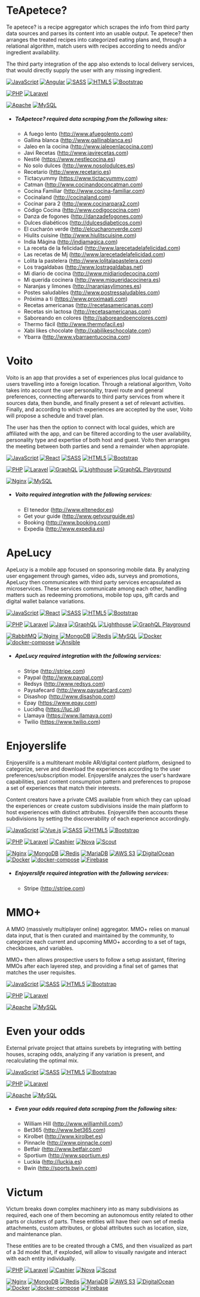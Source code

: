 # TeApetece?
 Te apetece? is a recipe aggregator which scrapes the info from third party data sources and parses its content into an usable output. Te apetece? then arranges the treated recipes into categorized eating plans and, through a relational algorithm, match users with recipes according to needs and/or ingredient availability.
 
  The third party integration of the app also extends to local delivery services, that would directly supply the user with any missing ingredient.
  
  [![JavaScript](https://img.shields.io/endpoint?url=https://raw.githubusercontent.com/d3riva/d3riva/master/badges/json/javascript.json)](https://www.javascript.com/)  [![Angular](https://img.shields.io/endpoint?url=https://raw.githubusercontent.com/d3riva/d3riva/master/badges/json/angular.json)](https://angular.io/) [![SASS](https://img.shields.io/endpoint?url=https://raw.githubusercontent.com/d3riva/d3riva/master/badges/json/sass.json)](https://sass-lang.com/) [![HTML5](https://img.shields.io/endpoint?url=https://raw.githubusercontent.com/d3riva/d3riva/master/badges/json/html5.json)](https://developer.mozilla.org/en-US/docs/Web/Guide/HTML/HTML5) [![Bootstrap](https://img.shields.io/endpoint?url=https://raw.githubusercontent.com/d3riva/d3riva/master/badges/json/bootstrap.json)](https://getbootstrap.com/)
  
 [![PHP](https://img.shields.io/endpoint?url=https://raw.githubusercontent.com/d3riva/d3riva/master/badges/json/php.json)](https://www.php.net/) [![Laravel](https://img.shields.io/endpoint?url=https://raw.githubusercontent.com/d3riva/d3riva/master/badges/json/laravel.json)](https://laravel.com/)

  [![Apache](https://img.shields.io/endpoint?url=https://raw.githubusercontent.com/d3riva/d3riva/master/badges/json/apache.json)](https://httpd.apache.org/) [![MySQL](https://img.shields.io/endpoint?url=https://raw.githubusercontent.com/d3riva/d3riva/master/badges/json/mysql.json)](https://www.mysql.com/)
  
  - ##### ***TeApetece?*** required data scraping from the following sites:
    - A fuego lento (http://www.afuegolento.com)
    - Gallina blanca (http://www.gallinablanca.es)
    - Jaleo en la cocina (http://www.jaleoenlacocina.com)
    - Javi Recetas (http://www.javirecetas.com)
    - Nestlé (https://www.nestlecocina.es)
    - No solo dulces (http://www.nosolodulces.es)
    - Recetario (http://www.recetario.es)
    - Tictacyummy (https://www.tictacyummy.com)
    - Catman (http://www.cocinandoconcatman.com)
    - Cocina Familiar (http://www.cocina-familiar.com)
    - Cocinaland (http://cocinaland.com)
    - Cocinar para 2 (http://www.cocinarpara2.com)
    - Código Cocina (http://www.codigococina.com)
    - Danza de fogones  (http://danzadefogones.com)
    - Dulces diabéticos (http://dulcesdiabeticos.com)
    - El cucharón verde (http://elcucharonverde.com)
    - Hiulits cuisine (http://www.hiulitscuisine.com)
    - India Mágina (http://indiamagica.com)
    - La receta de la felicidad (http://www.larecetadelafelicidad.com)
    - Las recetas de Mj (http://www.larecetadelafelicidad.com)
    - Lolita la pastelera (http://www.lolitalapastelera.com)
    - Los tragaldabas (http://www.lostragaldabas.net)
    - Mi diario de cocina (http://www.midiariodecocina.com)
    - Mi querida cocinera (http://www.miqueridacocinera.es)
    - Naranjas y limones (http://naranjasylimones.es)
    - Postes saludables (http://www.postressaludables.com)
    - Próxima a ti (https://www.proximaati.com)
    - Recetas americanas (http://recetasamericanas.com)
    - Recetas sin lactosa (http://recetasamericanas.com)
    - Saboreando en colores (http://saboreandoencolores.com)
    - Thermo fácil (http://www.thermofacil.es)
    - Xabi likes chocolate (http://xabilikeschocolate.com)
    - Ybarra (http://www.ybarraentucocina.com)
  

# Voito
Voito is an app that provides a set of experiences plus local guidance to users travelling into a foreign location. Through a relational algorithm, Voito takes into account the user personality, travel route and general preferences, connecting afterwards to third party services from where it sources data, then bundle, and finally present a set of relevant activities. Finally, and according to which experiences are accepted by the user, Voito will propose a schedule and travel plan.

The user has then the option to connect with local guides, which are affiliated with the app, and can be filtered according to the user availability, personality type and expertise of both host and guest. Voito then arranges the meeting between both parties and send a remainder when appropiate.

[![JavaScript](https://img.shields.io/endpoint?url=https://raw.githubusercontent.com/d3riva/d3riva/master/badges/json/javascript.json)](https://www.javascript.com/) [![React](https://img.shields.io/endpoint?url=https://raw.githubusercontent.com/d3riva/d3riva/master/badges/json/react.json)](https://reactjs.org/) [![SASS](https://img.shields.io/endpoint?url=https://raw.githubusercontent.com/d3riva/d3riva/master/badges/json/sass.json)](https://sass-lang.com/) [![HTML5](https://img.shields.io/endpoint?url=https://raw.githubusercontent.com/d3riva/d3riva/master/badges/json/html5.json)](https://developer.mozilla.org/en-US/docs/Web/Guide/HTML/HTML5) [![Bootstrap](https://img.shields.io/endpoint?url=https://raw.githubusercontent.com/d3riva/d3riva/master/badges/json/bootstrap.json)](https://getbootstrap.com/)
 
 [![PHP](https://img.shields.io/endpoint?url=https://raw.githubusercontent.com/d3riva/d3riva/master/badges/json/php.json)](https://www.php.net/) [![Laravel](https://img.shields.io/endpoint?url=https://raw.githubusercontent.com/d3riva/d3riva/master/badges/json/laravel.json)](https://laravel.com/) [![GraphQL](https://img.shields.io/endpoint?url=https://raw.githubusercontent.com/d3riva/d3riva/master/badges/json/graphql.json)](https://graphql.org/) [![Lighthouse](https://img.shields.io/endpoint?url=https://raw.githubusercontent.com/d3riva/d3riva/master/badges/json/lighthouse.json)](https://lighthouse-php.com/) [![GraphQL Playground](https://img.shields.io/endpoint?url=https://raw.githubusercontent.com/d3riva/d3riva/master/badges/json/graphql-playground.json)](https://github.com/graphql/graphql-playground)

[![Nginx](https://img.shields.io/endpoint?url=https://raw.githubusercontent.com/d3riva/d3riva/master/badges/json/nginx.json)](https://www.nginx.com/) [![MySQL](https://img.shields.io/endpoint?url=https://raw.githubusercontent.com/d3riva/d3riva/master/badges/json/mysql.json)](https://www.mysql.com/)

- ##### ***Voito*** required integration with the following services:
  - El tenedor (http://www.eltenedor.es)
  - Get your guide (http://www.getyourguide.es)
  - Booking (http://www.booking.com)
  - Expedia (http://www.expedia.es)

# ApeLucy
 ApeLucy is a mobile app focused on sponsoring mobile data. By analyzing user engagement through games, video ads, surveys and promotions, ApeLucy then communicates with third party services encapsulated as microservices. These services communicate among each other, handling matters such as redeeming promotions, mobile top ups, gift cards and digital wallet balance variations.
  
[![JavaScript](https://img.shields.io/endpoint?url=https://raw.githubusercontent.com/d3riva/d3riva/master/badges/json/javascript.json)](https://www.javascript.com/) [![React](https://img.shields.io/endpoint?url=https://raw.githubusercontent.com/d3riva/d3riva/master/badges/json/react.json)](https://reactjs.org/) [![SASS](https://img.shields.io/endpoint?url=https://raw.githubusercontent.com/d3riva/d3riva/master/badges/json/sass.json)](https://sass-lang.com/) [![HTML5](https://img.shields.io/endpoint?url=https://raw.githubusercontent.com/d3riva/d3riva/master/badges/json/html5.json)](https://developer.mozilla.org/en-US/docs/Web/Guide/HTML/HTML5) [![Bootstrap](https://img.shields.io/endpoint?url=https://raw.githubusercontent.com/d3riva/d3riva/master/badges/json/bootstrap.json)](https://getbootstrap.com/)

 [![PHP](https://img.shields.io/endpoint?url=https://raw.githubusercontent.com/d3riva/d3riva/master/badges/json/php.json)](https://www.php.net/) [![Laravel](https://img.shields.io/endpoint?url=https://raw.githubusercontent.com/d3riva/d3riva/master/badges/json/laravel.json)](https://laravel.com/) [![Java](https://img.shields.io/endpoint?url=https://raw.githubusercontent.com/d3riva/d3riva/master/badges/json/java.json)](https://www.java.com/) [![GraphQL](https://img.shields.io/endpoint?url=https://raw.githubusercontent.com/d3riva/d3riva/master/badges/json/graphql.json)](https://graphql.org/) [![Lighthouse](https://img.shields.io/endpoint?url=https://raw.githubusercontent.com/d3riva/d3riva/master/badges/json/lighthouse.json)](https://lighthouse-php.com/) [![GraphQL Playground](https://img.shields.io/endpoint?url=https://raw.githubusercontent.com/d3riva/d3riva/master/badges/json/graphql-playground.json)](https://github.com/graphql/graphql-playground)
 
 [![RabbitMQ](https://img.shields.io/endpoint?url=https://raw.githubusercontent.com/d3riva/d3riva/master/badges/json/rabbitmq.json)](https://www.rabbitmq.com/) [![Nginx](https://img.shields.io/endpoint?url=https://raw.githubusercontent.com/d3riva/d3riva/master/badges/json/nginx.json)](https://www.nginx.com/) [![MongoDB](https://img.shields.io/endpoint?url=https://raw.githubusercontent.com/d3riva/d3riva/master/badges/json/mongodb.json)](https://www.mongodb.com/what-is-mongodb) [![Redis](https://img.shields.io/endpoint?url=https://raw.githubusercontent.com/d3riva/d3riva/master/badges/json/redis.json)](https://redis.io/) [![MySQL](https://img.shields.io/endpoint?url=https://raw.githubusercontent.com/d3riva/d3riva/master/badges/json/mysql.json)](https://www.mysql.com/)
[![Docker](https://img.shields.io/endpoint?url=https://raw.githubusercontent.com/d3riva/d3riva/master/badges/json/docker.json)](https://www.docker.com/) [![docker-compose](https://img.shields.io/endpoint?url=https://raw.githubusercontent.com/d3riva/d3riva/master/badges/json/docker-compose.json)](https://github.com/docker/compose) [![Ansible](https://img.shields.io/endpoint?url=https://raw.githubusercontent.com/d3riva/d3riva/master/badges/json/ansible.json)](https://www.ansible.com/)

- ##### ***ApeLucy*** required integration with the following services:
    - Stripe (http://stripe.com)
    - Paypal (http://www.paypal.com)
    - Redsys (http://www.redsys.com)
    - Paysafecard (http://www.paysafecard.com)
    - Disashop (http://www.disashop.com)
    - Epay (https://www.epay.com)
    - Lucidhq (https://luc.id)
    - Llamaya (https://www.llamaya.com)
    - Twilio (https://www.twilio.com)

# Enjoyerslife
Enjoyerslife is a multitenant mobile AR/digital content platform, designed to categorize, serve and download the experiences according to the user preferences/subscription model. Enjoyerslife analyzes the user's hardware capabilities, past content consumption pattern and preferences to propose a set of experiences that match their interests.

Content creators have a private CMS available from which they can upload the experiences or create custom subdivisions inside the main platform to host experiences with distinct attributes. Enjoyerslife then accounts these subdivisions by setting the discoverability of each experience accordingly.

  [![JavaScript](https://img.shields.io/endpoint?url=https://raw.githubusercontent.com/d3riva/d3riva/master/badges/json/javascript.json)](https://www.javascript.com/) [![Vue.js](https://img.shields.io/endpoint?url=https://raw.githubusercontent.com/d3riva/d3riva/master/badges/json/vue.js.json)](https://vuejs.org/) [![SASS](https://img.shields.io/endpoint?url=https://raw.githubusercontent.com/d3riva/d3riva/master/badges/json/sass.json)](https://sass-lang.com/) [![HTML5](https://img.shields.io/endpoint?url=https://raw.githubusercontent.com/d3riva/d3riva/master/badges/json/html5.json)](https://developer.mozilla.org/en-US/docs/Web/Guide/HTML/HTML5)
  [![Bootstrap](https://img.shields.io/endpoint?url=https://raw.githubusercontent.com/d3riva/d3riva/master/badges/json/bootstrap.json)](https://getbootstrap.com/)
 
 [![PHP](https://img.shields.io/endpoint?url=https://raw.githubusercontent.com/d3riva/d3riva/master/badges/json/php.json)](https://www.php.net/) [![Laravel](https://img.shields.io/endpoint?url=https://raw.githubusercontent.com/d3riva/d3riva/master/badges/json/laravel.json)](https://laravel.com/) [![Cashier](https://img.shields.io/endpoint?url=https://raw.githubusercontent.com/d3riva/d3riva/master/badges/json/cashier.json)](https://laravel.com/docs/8.x/billing) [![Nova](https://img.shields.io/endpoint?url=https://raw.githubusercontent.com/d3riva/d3riva/master/badges/json/laravel-nova.json)](https://nova.laravel.com/) [![Scout](https://img.shields.io/endpoint?url=https://raw.githubusercontent.com/d3riva/d3riva/master/badges/json/scout.json)](https://laravel.com/docs/8.x/scout)
 
 [![Nginx](https://img.shields.io/endpoint?url=https://raw.githubusercontent.com/d3riva/d3riva/master/badges/json/nginx.json)](https://www.nginx.com/) [![MongoDB](https://img.shields.io/endpoint?url=https://raw.githubusercontent.com/d3riva/d3riva/master/badges/json/mongodb.json)](https://www.mongodb.com/what-is-mongodb) [![Redis](https://img.shields.io/endpoint?url=https://raw.githubusercontent.com/d3riva/d3riva/master/badges/json/redis.json)](https://redis.io/) [![MariaDB](https://img.shields.io/endpoint?url=https://raw.githubusercontent.com/d3riva/d3riva/master/badges/json/mariadb.json)](https://mariadb.org/) [![AWS S3](https://img.shields.io/endpoint?url=https://raw.githubusercontent.com/d3riva/d3riva/master/badges/json/amazon-aws.json)](https://aws.amazon.com/en/s3/) [![DigitalOcean](https://img.shields.io/endpoint?url=https://raw.githubusercontent.com/d3riva/d3riva/master/badges/json/digitalocean.json)](https://www.digitalocean.com/) [![Docker](https://img.shields.io/endpoint?url=https://raw.githubusercontent.com/d3riva/d3riva/master/badges/json/docker.json)](https://www.docker.com/) [![docker-compose](https://img.shields.io/endpoint?url=https://raw.githubusercontent.com/d3riva/d3riva/master/badges/json/docker-compose.json)](https://github.com/docker/compose) [![Firebase](https://img.shields.io/endpoint?url=https://raw.githubusercontent.com/d3riva/d3riva/master/badges/json/firebase.json)](https://firebase.google.com/)
 
 - ##### ***Enjoyerslife*** required integration with the following services:
   - Stripe (http://stripe.com)
    
# MMO+
A MMO (massively multiplayer online) aggregator. MMO+ relies on manual data input, that is then curated and maintained by the community, to categorize each current and upcoming MMO+ according to a set of tags, checkboxes, and variables.
 
MMO+ then allows prospective users to follow a setup assistant, filtering MMOs after each layered step, and providing a final set of games that matches the user requisites.

 [![JavaScript](https://img.shields.io/endpoint?url=https://raw.githubusercontent.com/d3riva/d3riva/master/badges/json/javascript.json)](https://www.javascript.com/) [![SASS](https://img.shields.io/endpoint?url=https://raw.githubusercontent.com/d3riva/d3riva/master/badges/json/sass.json)](https://sass-lang.com/) [![HTML5](https://img.shields.io/endpoint?url=https://raw.githubusercontent.com/d3riva/d3riva/master/badges/json/html5.json)](https://developer.mozilla.org/en-US/docs/Web/Guide/HTML/HTML5) [![Bootstrap](https://img.shields.io/endpoint?url=https://raw.githubusercontent.com/d3riva/d3riva/master/badges/json/bootstrap.json)](https://getbootstrap.com/)
 
 [![PHP](https://img.shields.io/endpoint?url=https://raw.githubusercontent.com/d3riva/d3riva/master/badges/json/php.json)](https://www.php.net/) [![Laravel](https://img.shields.io/endpoint?url=https://raw.githubusercontent.com/d3riva/d3riva/master/badges/json/laravel.json)](https://laravel.com/)
 
[![Apache](https://img.shields.io/endpoint?url=https://raw.githubusercontent.com/d3riva/d3riva/master/badges/json/apache.json)](https://httpd.apache.org/) [![MySQL](https://img.shields.io/endpoint?url=https://raw.githubusercontent.com/d3riva/d3riva/master/badges/json/mysql.json)](https://www.mysql.com/)

# Even your odds
External private project that attains surebets by integrating with betting houses, scraping odds, analyzing if any variation is present, and recalculating the optimal mix.

 [![JavaScript](https://img.shields.io/endpoint?url=https://raw.githubusercontent.com/d3riva/d3riva/master/badges/json/javascript.json)](https://www.javascript.com/) [![SASS](https://img.shields.io/endpoint?url=https://raw.githubusercontent.com/d3riva/d3riva/master/badges/json/sass.json)](https://sass-lang.com/) [![HTML5](https://img.shields.io/endpoint?url=https://raw.githubusercontent.com/d3riva/d3riva/master/badges/json/html5.json)](https://developer.mozilla.org/en-US/docs/Web/Guide/HTML/HTML5) [![Bootstrap](https://img.shields.io/endpoint?url=https://raw.githubusercontent.com/d3riva/d3riva/master/badges/json/bootstrap.json)](https://getbootstrap.com/)
 
 [![PHP](https://img.shields.io/endpoint?url=https://raw.githubusercontent.com/d3riva/d3riva/master/badges/json/php.json)](https://www.php.net/) [![Laravel](https://img.shields.io/endpoint?url=https://raw.githubusercontent.com/d3riva/d3riva/master/badges/json/laravel.json)](https://laravel.com/)
 
[![Apache](https://img.shields.io/endpoint?url=https://raw.githubusercontent.com/d3riva/d3riva/master/badges/json/apache.json)](https://httpd.apache.org/) [![MySQL](https://img.shields.io/endpoint?url=https://raw.githubusercontent.com/d3riva/d3riva/master/badges/json/mysql.json)](https://www.mysql.com/)

- ##### ***Even your odds*** required data scraping from the following sites:
  - William Hill (http://www.williamhill.com/)
  - Bet365 (http://www.bet365.com)
  - Kirolbet (http://www.kirolbet.es)
  - Pinnacle (http://www.pinnacle.com)
  - Betfair (http://www.betfair.com)
  - Sportium (http://www.sportium.es)
  - Luckia (http://luckia.es)
  - Bwin (http://sports.bwin.com)

# Victum
Victum breaks down complex machinery into as many subdivisions as required, each one of them becoming an autonomous entity related to other parts or clusters of parts. These entities will have their own set of media attachments, custom attributes, or global attributes such as location, size, and maintenance plan.

These entities are to be created through a CMS, and then visualized as part of a 3d model that, if exploded, will allow to visually navigate and interact with each entity individually.


[![PHP](https://img.shields.io/endpoint?url=https://raw.githubusercontent.com/d3riva/d3riva/master/badges/json/php.json)](https://www.php.net/) [![Laravel](https://img.shields.io/endpoint?url=https://raw.githubusercontent.com/d3riva/d3riva/master/badges/json/laravel.json)](https://laravel.com/) [![Cashier](https://img.shields.io/endpoint?url=https://raw.githubusercontent.com/d3riva/d3riva/master/badges/json/cashier.json)](https://laravel.com/docs/8.x/billing) [![Nova](https://img.shields.io/endpoint?url=https://raw.githubusercontent.com/d3riva/d3riva/master/badges/json/laravel-nova.json)](https://nova.laravel.com/) [![Scout](https://img.shields.io/endpoint?url=https://raw.githubusercontent.com/d3riva/d3riva/master/badges/json/scout.json)](https://laravel.com/docs/8.x/scout)
 
 [![Nginx](https://img.shields.io/endpoint?url=https://raw.githubusercontent.com/d3riva/d3riva/master/badges/json/nginx.json)](https://www.nginx.com/) [![MongoDB](https://img.shields.io/endpoint?url=https://raw.githubusercontent.com/d3riva/d3riva/master/badges/json/mongodb.json)](https://www.mongodb.com/what-is-mongodb) [![Redis](https://img.shields.io/endpoint?url=https://raw.githubusercontent.com/d3riva/d3riva/master/badges/json/redis.json)](https://redis.io/) [![MariaDB](https://img.shields.io/endpoint?url=https://raw.githubusercontent.com/d3riva/d3riva/master/badges/json/mariadb.json)](https://mariadb.org/) [![AWS S3](https://img.shields.io/endpoint?url=https://raw.githubusercontent.com/d3riva/d3riva/master/badges/json/amazon-aws.json)](https://aws.amazon.com/en/s3/) [![DigitalOcean](https://img.shields.io/endpoint?url=https://raw.githubusercontent.com/d3riva/d3riva/master/badges/json/digitalocean.json)](https://www.digitalocean.com/) [![Docker](https://img.shields.io/endpoint?url=https://raw.githubusercontent.com/d3riva/d3riva/master/badges/json/docker.json)](https://www.docker.com/) [![docker-compose](https://img.shields.io/endpoint?url=https://raw.githubusercontent.com/d3riva/d3riva/master/badges/json/docker-compose.json)](https://github.com/docker/compose) [![Firebase](https://img.shields.io/endpoint?url=https://raw.githubusercontent.com/d3riva/d3riva/master/badges/json/firebase.json)](https://firebase.google.com/)
